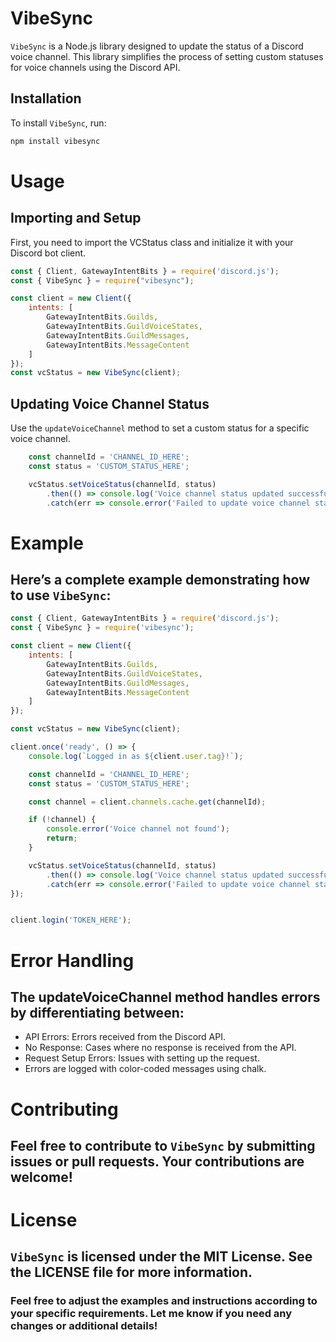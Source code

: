 # VibeSync

`VibeSync` is a Node.js library designed to update the status of a Discord voice channel. This library simplifies the process of setting custom statuses for voice channels using the Discord API.

## Installation

To install `VibeSync`, run:

```bash
npm install vibesync
```
# Usage
## Importing and Setup
First, you need to import the VCStatus class and initialize it with your Discord bot client.
```js
const { Client, GatewayIntentBits } = require('discord.js');
const { VibeSync } = require("vibesync");

const client = new Client({
    intents: [
        GatewayIntentBits.Guilds,
        GatewayIntentBits.GuildVoiceStates,
        GatewayIntentBits.GuildMessages,
        GatewayIntentBits.MessageContent
    ]
});
const vcStatus = new VibeSync(client);

```
## Updating Voice Channel Status
Use the `updateVoiceChannel` method to set a custom status for a specific voice channel.
```js
    const channelId = 'CHANNEL_ID_HERE';  
    const status = 'CUSTOM_STATUS_HERE';

    vcStatus.setVoiceStatus(channelId, status)
        .then(() => console.log('Voice channel status updated successfully'))
        .catch(err => console.error('Failed to update voice channel status:', err));

```

# Example
## Here’s a complete example demonstrating how to use `VibeSync`:
```js
const { Client, GatewayIntentBits } = require('discord.js');
const { VibeSync } = require('vibesync');

const client = new Client({
    intents: [
        GatewayIntentBits.Guilds,
        GatewayIntentBits.GuildVoiceStates,
        GatewayIntentBits.GuildMessages,
        GatewayIntentBits.MessageContent
    ]
});

const vcStatus = new VibeSync(client);

client.once('ready', () => {
    console.log(`Logged in as ${client.user.tag}!`);

    const channelId = 'CHANNEL_ID_HERE';  
    const status = 'CUSTOM_STATUS_HERE';

    const channel = client.channels.cache.get(channelId);

    if (!channel) {
        console.error('Voice channel not found');
        return;
    }

    vcStatus.setVoiceStatus(channelId, status)
        .then(() => console.log('Voice channel status updated successfully'))
        .catch(err => console.error('Failed to update voice channel status:', err));
});


client.login('TOKEN_HERE');
```

# Error Handling
## The updateVoiceChannel method handles errors by differentiating between:

- API Errors: Errors received from the Discord API.
- No Response: Cases where no response is received from the API.
- Request Setup Errors: Issues with setting up the request.
- Errors are logged with color-coded messages using chalk.
  
# Contributing
## Feel free to contribute to `VibeSync` by submitting issues or pull requests. Your contributions are welcome!

# License
## `VibeSync` is licensed under the MIT License. See the LICENSE file for more information.
### Feel free to adjust the examples and instructions according to your specific requirements. Let me know if you need any changes or additional details!


